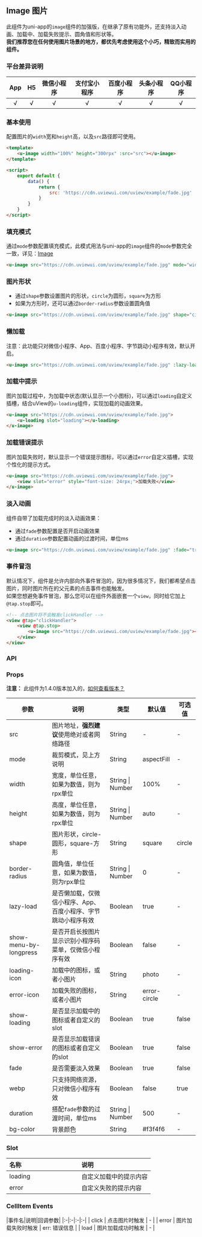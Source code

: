 ## Image 图片 <Badge text="1.4.0" /> <to-api/>

<demo-model url="/pages/componentsB/image/index"></demo-model>


此组件为uni-app的`image`组件的加强版，在继承了原有功能外，还支持淡入动画、加载中、加载失败提示、圆角值和形状等。   
**我们推荐您在任何使用图片场景的地方，都优先考虑使用这个小巧，精致而实用的组件。**


### 平台差异说明

|App|H5|微信小程序|支付宝小程序|百度小程序|头条小程序|QQ小程序|
|:-:|:-:|:-:|:-:|:-:|:-:|:-:|
|√|√|√|√|√|√|√|


### 基本使用

配置图片的`width`宽和`height`高，以及`src`路径即可使用。

```html
<template>
	<u-image width="100%" height="300rpx" :src="src"></u-image>
</template>

<script>
	export default {
		data() {
			return {
				src: 'https://cdn.uviewui.com/uview/example/fade.jpg'
			}
		}
	}
</script>
```


### 填充模式

通过`mode`参数配置填充模式，此模式用法与uni-app的`image`组件的`mode`参数完全一致，详见：[Image](https://uniapp.dcloud.io/component/image)

```html
<u-image src="https://cdn.uviewui.com/uview/example/fade.jpg" mode="widthFix"></u-image>
```

### 图片形状

- 通过`shape`参数设置图片的形状，`circle`为圆形，`square`为方形
- 如果为方形时，还可以通过`border-radius`参数设置圆角值

```html
<u-image src="https://cdn.uviewui.com/uview/example/fade.jpg" shape="circle"></u-image>
```


### 懒加载

注意：此功能只对微信小程序、App、百度小程序、字节跳动小程序有效，默认开启。

```html
<u-image src="https://cdn.uviewui.com/uview/example/fade.jpg" :lazy-load="true"></u-image>
```


### 加载中提示

图片加载过程中，为加载中状态(默认显示一个小图标)，可以通过`loading`自定义插槽，结合uView的`u-loading`组件，实现加载的动画效果。

```html
<u-image src="https://cdn.uviewui.com/uview/example/fade.jpg">
	<u-loading slot="loading"></u-loading>
</u-image>
```


### 加载错误提示

图片加载失败时，默认显示一个错误提示图标，可以通过`error`自定义插槽，实现个性化的提示方式。

```html
<u-image src="https://cdn.uviewui.com/uview/example/fade.jpg">
	<view slot="error" style="font-size: 24rpx;">加载失败</view>
</u-image>
```


### 淡入动画

组件自带了加载完成时的淡入动画效果：

- 通过`fade`参数配置是否开启动画效果
- 通过`duration`参数配置动画的过渡时间，单位ms

```html
<u-image src="https://cdn.uviewui.com/uview/example/fade.jpg" :fade="true" duration="450"></u-image>
```


### 事件冒泡

默认情况下，组件是允许内部向外事件冒泡的，因为很多情况下，我们都希望点击图片，同时图片所在的父元素的点击事件也能触发。  
如果您想避免事件冒泡，那么您可以在组件外面嵌套一个`view`，同时给它加上`@tap.stop`即可。 

```html
<!-- 点击图片将不会触发clickHandler -->
<view @tap="clickHandler">
	<view @tap.stop>
		<u-image src="https://cdn.uviewui.com/uview/example/fade.jpg"></u-image>
	</view>
</view>
```


### API

### Props

**注意：** 此组件为1.4.0版本加入的，[如何查看版本？](/components/install.html)

| 参数          | 说明            | 类型            | 默认值             |  可选值   |
|-------------  |---------------- |---------------|------------------ |-------- |
| src | 图片地址，**强烈建议**使用绝对或者网络路径 | String | - | - |
| mode | 裁剪模式，见上方说明 | String  | aspectFill | - |
| width | 宽度，单位任意，如果为数值，则为rpx单位 | String \| Number  | 100% | - |
| height | 高度，单位任意，如果为数值，则为rpx单位 | String \| Number  | auto | - |
| shape | 图片形状，circle-圆形，square-方形 | String  | square | circle |
| border-radius | 圆角值，单位任意，如果为数值，则为rpx单位 | String \| Number  | 0 | - |
| lazy-load | 是否懒加载，仅微信小程序、App、百度小程序、字节跳动小程序有效 | Boolean  | true | - |
| show-menu-by-longpress | 是否开启长按图片显示识别小程序码菜单，仅微信小程序有效 | Boolean  | false | - |
| loading-icon | 加载中的图标，或者小图片 | String  | photo | - |
| error-icon | 加载失败的图标，或者小图片 | String  | error-circle | - |
| show-loading | 是否显示加载中的图标或者自定义的slot | Boolean  | true | false |
| show-error | 是否显示加载错误的图标或者自定义的slot | Boolean  | true | false |
| fade | 是否需要淡入效果 | Boolean  | true | false |
| webp | 只支持网络资源，只对微信小程序有效 | Boolean  | false | true |
| duration | 搭配`fade`参数的过渡时间，单位ms | String \| Number   | 500 | - |
| bg-color <Badge text="1.6.2" /> | 背景颜色 | String   | #f3f4f6 | - |



### Slot

|名称|说明|
|:-|:-|
| loading | 自定义加载中的提示内容 |
| error | 自定义失败的提示内容 |


### CellItem Events

|事件名|说明|回调参数|
|:-|:-|:-|:-|
| click | 点击图片时触发 | - |
| error | 图片加载失败时触发 | err: 错误信息 |
| load | 图片加载成功时触发 | - |



<style scoped>
h3[id=slot] + table thead tr th:nth-child(2){
	width: 50%;
}
</style>
